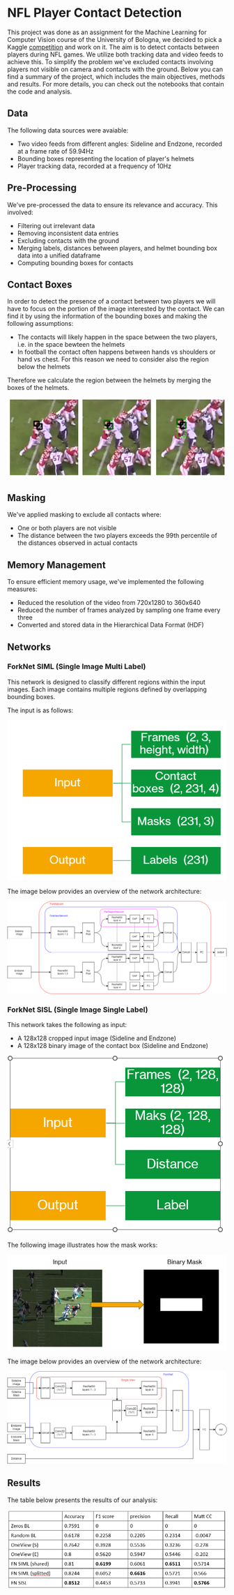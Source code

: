 # NFL Player Contact Detection
This project was done as an assignment for the Machine Learning for Computer Vision course of the University of Bologna, we decided to pick a Kaggle [competition](https://www.kaggle.com/competitions/birdclef-2023/overview) and work on it.
The aim is to detect contacts between players during NFL games. We utilize both tracking data and video feeds to achieve this. To simplify the problem we've excluded contacts involving players not visible on camera and contacts with the ground.
Below you can find a summary of the project, which includes the main objectives, methods and results. For more details, you can check out the notebooks that contain the code and analysis.

## Data

The following data sources were avaiable:

- Two video feeds from different angles: Sideline and Endzone, recorded at a frame rate of 59.94Hz
- Bounding boxes representing the location of player's helmets
- Player tracking data, recorded at a frequency of 10Hz

## Pre-Processing

We've pre-processed the data to ensure its relevance and accuracy. This involved:

- Filtering out irrelevant data
- Removing inconsistent data entries
- Excluding contacts with the ground
- Merging labels, distances between players, and helmet bounding box data into a unified dataframe
- Computing bounding boxes for contacts

## Contact Boxes
In order to detect the presence of a contact between two players we will have to focus on the portion of the image interested by the contact. We can find it by using the information of the bounding boxes and making the following assumptions:

- The contacts will likely happen in the space between the two players, i.e. in the space bewteen the helmets
- In football the contact often happens between hands vs shoulders or hand vs chest. For this reason we need to consider also the region below the helmets
  
Therefore we calculate the region between the helmets by merging the boxes of the helmets.

![Contact Boxes](./images/Contact_Boxes.png)

## Masking

We've applied masking to exclude all contacts where:

- One or both players are not visible
- The distance between the two players exceeds the 99th percentile of the distances observed in actual contacts

## Memory Management

To ensure efficient memory usage, we've implemented the following measures:

- Reduced the resolution of the video from 720x1280 to 360x640
- Reduced the number of frames analyzed by sampling one frame every three
- Converted and stored data in the Hierarchical Data Format (HDF)

## Networks

### ForkNet SIML (Single Image Multi Label)

This network is designed to classify different regions within the input images. Each image contains multiple regions defined by overlapping bounding boxes.

The input is as follows:

![SIML Input](./images/Siml_input.png)

The image below provides an overview of the network architecture:

![SIML Input](./images/Siml_architechture.png)

### ForkNet SISL (Single Image Single Label)

This network takes the following as input:

- A 128x128 cropped input image (Sideline and Endzone)
- A 128x128 binary image of the contact box (Sideline and Endzone)

![SISL Input](./images/SISL_input.png)

The following image illustrates how the mask works:

![SISL Maks](./images/Sisl_mask.png)

The image below provides an overview of the network architecture:

![SISL Architechture](./images/Sisl_architechture.png)

## Results

The table below presents the results of our analysis:

![Table of Results](./images/Table_of_results.png)
